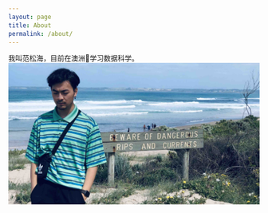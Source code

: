 ```yaml
---
layout: page
title: About
permalink: /about/
---
```


我叫范松海，目前在澳洲🦘学习数据科学。
![self_photo.jpg](https://github.com/Frankfsh/learn_datascience_with_me_blog/blob/gh-pages/images/self_photo.jpg?raw=true)

